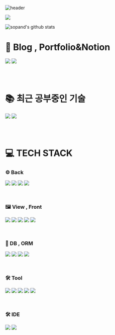 ![header](https://capsule-render.vercel.app/api?type=wave&color=auto&height=300&section=header&text=K.M.K%20Git&fontSize=90)

<a href="https://hits.seeyoufarm.com"><img src="https://hits.seeyoufarm.com/api/count/incr/badge.svg?url=https%3A%2F%2Fgithub.com%2Fsopand%2Fhit-counter&count_bg=%23403DC8&title_bg=%23555555&icon=github.svg&icon_color=%23E7E7E7&title=%EB%82%98%EC%9D%98+Git+%EC%A1%B0%ED%9A%8C%EC%88%98&edge_flat=false"/></a>

![sopand's github stats](https://github-readme-stats.vercel.app/api?username=sopand&show_icons=true)


# 📧 Blog , Portfolio&Notion
<p>
<a href="https://pows.tistory.com/">
 <img src="https://img.shields.io/badge/Tistory%20Blog-EA5220?style=for-the-badge&logo=Tistory&logoColor=white&link=https://pows.tistory.com/"></a>

<a href="https://www.notion.so/KIM-955475f3472847fe90d12521e7611933">
         <img src="https://img.shields.io/badge/Notion-000000?style=for-the-badge&logo=Notion&logoColor=white&link=https://www.notion.so/KIM-955475f3472847fe90d12521e7611933"></a>
 </p>
<br/>
<br/>


# 📚 최근 공부중인 기술
<p>
 <img src="https://img.shields.io/badge/Junit5-25A162?style=for-the-badge&logo=Junit5&logoColor=white">
 <img src="https://img.shields.io/badge/JPA-007396?style=for-the-badge&logo=OpenJDK&logoColor=white">
</p>

<br/>
<br/>


# 💻 TECH STACK

### ⚙️ Back
<p>
  <img src="https://img.shields.io/badge/JAVA-007396?style=for-the-badge&logo=OpenJDK&logoColor=white"> 
  <img src="https://img.shields.io/badge/Spring%20Boot-6DB33F?style=for-the-badge&logo=springboot&logoColor=white">
  <img src="https://img.shields.io/badge/Spring%20Security-6DB33F?style=for-the-badge&logo=springsecurity&logoColor=white">
  <img src="https://img.shields.io/badge/Spring-6DB33F?style=for-the-badge&logo=spring&logoColor=white">  
</p>
<br/>

### 🖼️ View , Front
<p>
  <img src="https://img.shields.io/badge/html5-E34F26?style=for-the-badge&logo=html5&logoColor=white">
  <img src="https://img.shields.io/badge/JavaScript-F7DF1E?style=for-the-badge&logo=JavaScript&logoColor=black">
  <img src="https://img.shields.io/badge/jQuery-0769AD?style=for-the-badge&logo=jQuery&logoColor=white">
  <img src="https://img.shields.io/badge/CSS-1572B6?style=for-the-badge&logo=CSS3&logoColor=white">
  <img src="https://img.shields.io/badge/Thymeleaf-005F0F?style=for-the-badge&logo=thymeleaf&logoColor=white">
</p>
<br/>


### 💾 DB , ORM
<p>
  <img src="https://img.shields.io/badge/MySQL-4479A1?style=for-the-badge&logo=mysql&logoColor=white">
  <img src="https://img.shields.io/badge/Oracle-F80000?style=for-the-badge&logo=oracle&logoColor=white">
  <img src="https://img.shields.io/badge/JPA-007396?style=for-the-badge&logo=OpenJDK&logoColor=white">
 <img src="https://img.shields.io/badge/Mybatis-E34F26?style=for-the-badge&logo=Mybatis&logoColor=white">
</p>
<br/>

### 🛠️ Tool
<p>
  <img src="https://img.shields.io/badge/Gradle-02303A?style=for-the-badge&logo=gradle&logoColor=white">
  <img src="https://img.shields.io/badge/Maven-C71A36?style=for-the-badge&logo=apachemaven&logoColor=white">
  <img src="https://img.shields.io/badge/Git-F05032?style=for-the-badge&logo=git&logoColor=white">
  <img src="https://img.shields.io/badge/GitHub-181717?style=for-the-badge&logo=github&logoColor=white">
  <img src="https://img.shields.io/badge/SourceTree-0052CC?style=for-the-badge&logo=sourcetree&logoColor=white">
</p>
<br/>

### 🛠️ IDE
<p>
  <img src="https://img.shields.io/badge/Eclipse-2C2255?style=for-the-badge&logo=eclipseide&logoColor=white">
  <img src="https://img.shields.io/badge/Intelli j-000000?style=for-the-badge&logo=intellijidea&logoColor=white">
</p>


